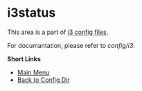 # i3status

This area is a part of [i3 config files](https://github.com/mahdymirzade/dotfiles/tree/main/config/i3).

For documantation, please refer to _config/i3_.

**Short Links**
- [Main Menu](./../../../../)
- [Back to Config Dir](./../)
